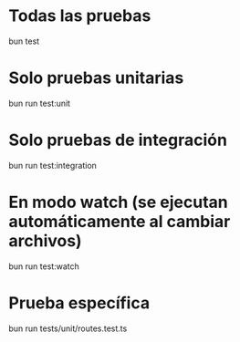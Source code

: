 # Todas las pruebas
bun test

# Solo pruebas unitarias
bun run test:unit

# Solo pruebas de integración
bun run test:integration

# En modo watch (se ejecutan automáticamente al cambiar archivos)
bun run test:watch

# Prueba específica
bun run tests/unit/routes.test.ts